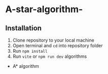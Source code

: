# A-star-algorithm-

## Installation
1. Clone repository to your local machine
2. Open terminal and `cd` into repository folder
3. Run `npm install`
4. Run `vite` or `npm run dev`
 algorithms 
- A* algorithm
